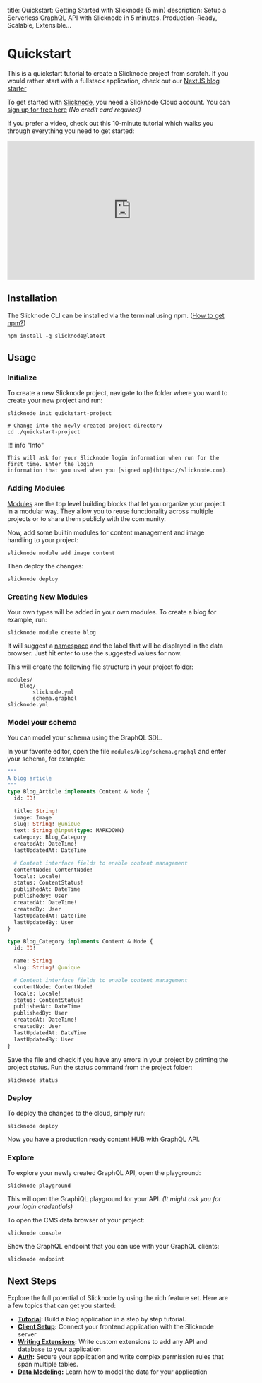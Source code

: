 title: Quickstart: Getting Started with Slicknode (5 min)
description: Setup a Serverless GraphQL API with Slicknode in 5 minutes. Production-Ready, Scalable, Extensible...

# Quickstart

This is a quickstart tutorial to create a Slicknode project from scratch. If you would rather start with
a fullstack application, check out our [NextJS blog starter](https://github.com/slicknode/starter-nextjs-blog)

To get started with [Slicknode](https://slicknode.com), you need a Slicknode Cloud account.
You can [sign up for free here](https://console.slicknode.com/register) _(No credit card required)_

If you prefer a video, check out this 10-minute tutorial which walks you through
everything you need to get started:

<iframe width="560" height="315" src="https://www.youtube-nocookie.com/embed/VGpm6J-0dKg" frameborder="0" allow="accelerometer; autoplay; clipboard-write; encrypted-media; gyroscope; picture-in-picture" allowfullscreen></iframe>

## Installation

The Slicknode CLI can be installed via the terminal using npm. ([How to get npm?](https://docs.npmjs.com/getting-started/installing-node))

    npm install -g slicknode@latest

## Usage

### Initialize

To create a new Slicknode project, navigate to the folder where you want to create
your new project and run:

    slicknode init quickstart-project

    # Change into the newly created project directory
    cd ./quickstart-project

!!! info "Info"

    This will ask for your Slicknode login information when run for the first time. Enter the login
    information that you used when you [signed up](https://slicknode.com).

### Adding Modules

[Modules](./data-modeling/modules.md) are the top level building blocks that let you organize your project in a modular way.
They allow you to reuse functionality across multiple projects or to share them publicly with the community.

Now, add some builtin modules for content management and image handling to your project:

    slicknode module add image content

Then deploy the changes:

    slicknode deploy

### Creating New Modules

Your own types will be added in your own modules.
To create a blog for example, run:

    slicknode module create blog

It will suggest a [namespace](data-modeling/modules.md#namespace) and the label that will be displayed in the data browser.
Just hit enter to use the suggested values for now.

This will create the following file structure in your project folder:

    modules/
        blog/
            slicknode.yml
            schema.graphql
    slicknode.yml

### Model your schema

You can model your schema using the GraphQL SDL.

In your favorite editor, open the file
`modules/blog/schema.graphql` and enter your schema, for example:

```graphql
"""
A blog article
"""
type Blog_Article implements Content & Node {
  id: ID!

  title: String!
  image: Image
  slug: String! @unique
  text: String @input(type: MARKDOWN)
  category: Blog_Category
  createdAt: DateTime!
  lastUpdatedAt: DateTime

  # Content interface fields to enable content management
  contentNode: ContentNode!
  locale: Locale!
  status: ContentStatus!
  publishedAt: DateTime
  publishedBy: User
  createdAt: DateTime!
  createdBy: User
  lastUpdatedAt: DateTime
  lastUpdatedBy: User
}

type Blog_Category implements Content & Node {
  id: ID!

  name: String
  slug: String! @unique

  # Content interface fields to enable content management
  contentNode: ContentNode!
  locale: Locale!
  status: ContentStatus!
  publishedAt: DateTime
  publishedBy: User
  createdAt: DateTime!
  createdBy: User
  lastUpdatedAt: DateTime
  lastUpdatedBy: User
}
```

Save the file and check if you have any errors in your project by printing the project status.
Run the status command from the project folder:

    slicknode status

### Deploy

To deploy the changes to the cloud, simply run:

    slicknode deploy

Now you have a production ready content HUB with GraphQL API.

### Explore

To explore your newly created GraphQL API, open the playground:

    slicknode playground

This will open the GraphiQL playground for your API. _(It might ask you for your login credentials)_

To open the CMS data browser of your project:

    slicknode console

Show the GraphQL endpoint that you can use with your GraphQL clients:

    slicknode endpoint

## Next Steps

Explore the full potential of Slicknode by using the rich feature set. Here are a few topics that can get
you started:

- **[Tutorial](../tutorial):** Build a blog application in a step by step tutorial.
- **[Client Setup](../client-setup):** Connect your frontend application with the Slicknode server
- **[Writing Extensions](../extensions):** Write custom extensions to add any API and database to your application
- **[Auth](../auth):** Secure your application and write complex permission rules that span multiple tables.
- **[Data Modeling](../data-modeling/introduction):** Learn how to model the data for your application
